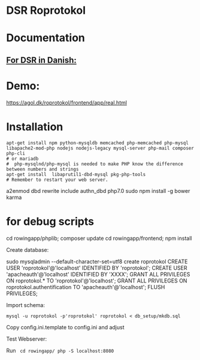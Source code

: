 # DSR Roprotokol

# Documentation

## [For DSR in Danish:](http://htmlpreview.github.io/?https://github.com/dsroklub/roprotokol/blob/master/documentation/DSR.html)

# Demo:

https://agol.dk/roprotokol/frontend/app/real.html


# Installation

    apt-get install npm python-mysqldb memcached php-memcached php-mysql libapache2-mod-php nodejs nodejs-legacy mysql-server php-mail composer php-cli
    # or mariadb
    #  php-mysqlnd/php-mysql is needed to make PHP know the difference between numbers and strings
    apt-get install  libaprutil1-dbd-mysql pkg-php-tools
    # Remember to restart your web server.

   a2enmod dbd  rewrite include authn_dbd  php7.0 
   sudo npm install -g bower karma

   # for debug scripts
   cd rowingapp/phplib; composer update
   cd rowingapp/frontend; npm install

Create database:

   sudo mysqladmin  --default-character-set=utf8 create roprotokol 
    CREATE USER 'roprotokol'@'localhost' IDENTIFIED BY 'roprotokol';
    CREATE USER 'apacheauth'@'localhost' IDENTIFIED BY 'XXXX';
    GRANT ALL PRIVILEGES ON roprotokol.* TO 'roprotokol'@'localhost';
    GRANT ALL PRIVILEGES ON roprotokol.authentification TO 'apacheauth'@'localhost';
    FLUSH PRIVILEGES;


Import schema:


    mysql -u roprotokol -p'roprotokol' roprotokol < db_setup/mkdb.sql

Copy config.ini.template to config.ini and adjust


Test Webserver:

Run
<code>
   cd rowingapp/
   php -S localhost:8080
</code>



